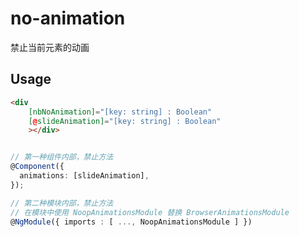 # no-animation

禁止当前元素的动画

## Usage

```html
<div 
    [nbNoAnimation]="[key: string] : Boolean"
    [@slideAnimation]="[key: string] : Boolean"
    ></div>
```

```typescript

// 第一种组件内部，禁止方法
@Component({
  animations: [slideAnimation],
});

// 第二种模块内部，禁止方法
// 在模块中使用 NoopAnimationsModule 替换 BrowserAnimationsModule
@NgModule({ imports : [ ..., NoopAnimationsModule ] })

```



